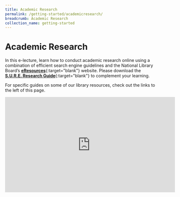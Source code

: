 ```yaml
---
title: Academic Research
permalink: /getting-started/academicresearch/
breadcrumb: Academic Research
collection_name: getting-started
---
```


# **Academic Research**

In this e-lecture, learn how to conduct academic research online using a combination of efficient search engine guidelines and the National Library Board’s [**eResources**](https://eresources.nlb.gov.sg/main){:target="blank"} website. Please download the [**S.U.R.E. Research Guide**](https://sure.nlb.gov.sg/blog/home-based-learning/DD00006){:target="blank"} to complement your learning.

For specific guides on some of our library resources, check out the links to the left of this page.

<center><iframe width="560" height="315" src="https://www.youtube.com/embed/p2g2JAlRx6Y" title="YouTube video player" frameborder="0" allow="accelerometer; autoplay; clipboard-write; encrypted-media; gyroscope; picture-in-picture" allowfullscreen></iframe>


